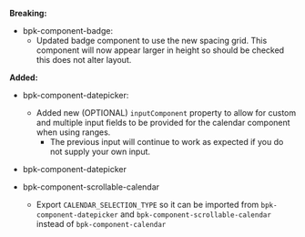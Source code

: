 **Breaking:**

- bpk-component-badge:
    - Updated badge component to use the new spacing grid. This component will now appear larger in height so should be checked this does not alter layout.

**Added:**
  - bpk-component-datepicker:
    - Added new (OPTIONAL) `inputComponent` property to allow for custom and multiple input fields to be provided for the calendar component when using ranges.
      - The previous input will continue to work as expected if you do not supply your own input. 

- bpk-component-datepicker
- bpk-component-scrollable-calendar
  - Export `CALENDAR_SELECTION_TYPE` so it can be imported from `bpk-component-datepicker` and `bpk-component-scrollable-calendar` instead of `bpk-component-calendar`